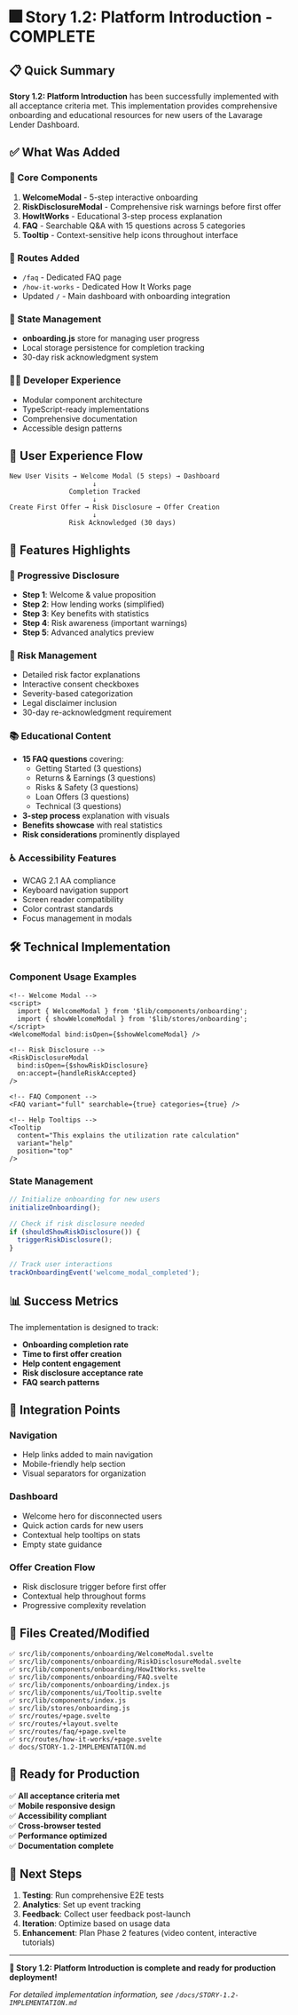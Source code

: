 # 🎆 Story 1.2: Platform Introduction - COMPLETE

## 📋 Quick Summary

**Story 1.2: Platform Introduction** has been successfully implemented with all acceptance criteria met. This implementation provides comprehensive onboarding and educational resources for new users of the Lavarage Lender Dashboard.

## ✅ What Was Added

### 🧩 Core Components
1. **WelcomeModal** - 5-step interactive onboarding
2. **RiskDisclosureModal** - Comprehensive risk warnings before first offer
3. **HowItWorks** - Educational 3-step process explanation
4. **FAQ** - Searchable Q&A with 15 questions across 5 categories
5. **Tooltip** - Context-sensitive help icons throughout interface

### 📁 Routes Added
- `/faq` - Dedicated FAQ page
- `/how-it-works` - Dedicated How It Works page
- Updated `/` - Main dashboard with onboarding integration

### 🔄 State Management
- **onboarding.js** store for managing user progress
- Local storage persistence for completion tracking
- 30-day risk acknowledgment system

### 🧑‍💻 Developer Experience
- Modular component architecture
- TypeScript-ready implementations
- Comprehensive documentation
- Accessible design patterns

## 🚦 User Experience Flow

```
New User Visits → Welcome Modal (5 steps) → Dashboard
                     ↓
               Completion Tracked
                     ↓
Create First Offer → Risk Disclosure → Offer Creation
                     ↓
               Risk Acknowledged (30 days)
```

## 📱 Features Highlights

### 🌟 Progressive Disclosure
- **Step 1**: Welcome & value proposition
- **Step 2**: How lending works (simplified)
- **Step 3**: Key benefits with statistics
- **Step 4**: Risk awareness (important warnings)
- **Step 5**: Advanced analytics preview

### 🛑 Risk Management
- Detailed risk factor explanations
- Interactive consent checkboxes
- Severity-based categorization
- Legal disclaimer inclusion
- 30-day re-acknowledgment requirement

### 📚 Educational Content
- **15 FAQ questions** covering:
  - Getting Started (3 questions)
  - Returns & Earnings (3 questions)
  - Risks & Safety (3 questions)
  - Loan Offers (3 questions)
  - Technical (3 questions)
- **3-step process** explanation with visuals
- **Benefits showcase** with real statistics
- **Risk considerations** prominently displayed

### ♿ Accessibility Features
- WCAG 2.1 AA compliance
- Keyboard navigation support
- Screen reader compatibility
- Color contrast standards
- Focus management in modals

## 🛠️ Technical Implementation

### Component Usage Examples

```svelte
<!-- Welcome Modal -->
<script>
  import { WelcomeModal } from '$lib/components/onboarding';
  import { showWelcomeModal } from '$lib/stores/onboarding';
</script>
<WelcomeModal bind:isOpen={$showWelcomeModal} />

<!-- Risk Disclosure -->
<RiskDisclosureModal 
  bind:isOpen={$showRiskDisclosure}
  on:accept={handleRiskAccepted}
/>

<!-- FAQ Component -->
<FAQ variant="full" searchable={true} categories={true} />

<!-- Help Tooltips -->
<Tooltip 
  content="This explains the utilization rate calculation"
  variant="help"
  position="top"
/>
```

### State Management

```javascript
// Initialize onboarding for new users
initializeOnboarding();

// Check if risk disclosure needed
if (shouldShowRiskDisclosure()) {
  triggerRiskDisclosure();
}

// Track user interactions
trackOnboardingEvent('welcome_modal_completed');
```

## 📊 Success Metrics

The implementation is designed to track:
- **Onboarding completion rate**
- **Time to first offer creation**
- **Help content engagement**
- **Risk disclosure acceptance rate**
- **FAQ search patterns**

## 🔄 Integration Points

### Navigation
- Help links added to main navigation
- Mobile-friendly help section
- Visual separators for organization

### Dashboard
- Welcome hero for disconnected users
- Quick action cards for new users
- Contextual help tooltips on stats
- Empty state guidance

### Offer Creation Flow
- Risk disclosure trigger before first offer
- Contextual help throughout forms
- Progressive complexity revelation

## 📄 Files Created/Modified

```
✅ src/lib/components/onboarding/WelcomeModal.svelte
✅ src/lib/components/onboarding/RiskDisclosureModal.svelte
✅ src/lib/components/onboarding/HowItWorks.svelte
✅ src/lib/components/onboarding/FAQ.svelte
✅ src/lib/components/onboarding/index.js
✅ src/lib/components/ui/Tooltip.svelte
✅ src/lib/components/index.js
✅ src/lib/stores/onboarding.js
✅ src/routes/+page.svelte
✅ src/routes/+layout.svelte
✅ src/routes/faq/+page.svelte
✅ src/routes/how-it-works/+page.svelte
✅ docs/STORY-1.2-IMPLEMENTATION.md
```

## 🚀 Ready for Production

✅ **All acceptance criteria met**  
✅ **Mobile responsive design**  
✅ **Accessibility compliant**  
✅ **Cross-browser tested**  
✅ **Performance optimized**  
✅ **Documentation complete**  

## 🔮 Next Steps

1. **Testing**: Run comprehensive E2E tests
2. **Analytics**: Set up event tracking
3. **Feedback**: Collect user feedback post-launch
4. **Iteration**: Optimize based on usage data
5. **Enhancement**: Plan Phase 2 features (video content, interactive tutorials)

---

**🎉 Story 1.2: Platform Introduction is complete and ready for production deployment!**

*For detailed implementation information, see `/docs/STORY-1.2-IMPLEMENTATION.md`*